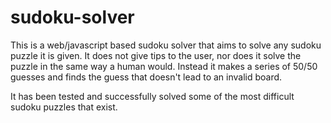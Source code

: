# sudoku-solver

This is a web/javascript based sudoku solver that aims to solve any sudoku puzzle it is given. It does not give tips to the user, nor does it solve the puzzle in the same way a human would. Instead it makes a series of 50/50 guesses and finds the guess that doesn't lead to an invalid board.

It has been tested and successfully solved some of the most difficult sudoku puzzles that exist.
